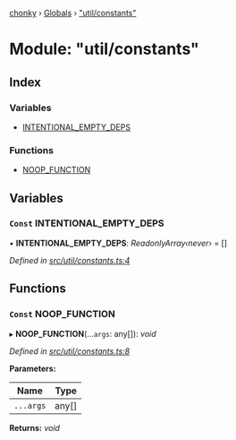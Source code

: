 [chonky](../README.md) › [Globals](../globals.md) › ["util/constants"](_util_constants_.md)

# Module: "util/constants"

## Index

### Variables

* [INTENTIONAL_EMPTY_DEPS](_util_constants_.md#const-intentional_empty_deps)

### Functions

* [NOOP_FUNCTION](_util_constants_.md#const-noop_function)

## Variables

### `Const` INTENTIONAL_EMPTY_DEPS

• **INTENTIONAL_EMPTY_DEPS**: *ReadonlyArray‹never›* = []

*Defined in [src/util/constants.ts:4](https://github.com/TimboKZ/Chonky/blob/b63f6c0/src/util/constants.ts#L4)*

## Functions

### `Const` NOOP_FUNCTION

▸ **NOOP_FUNCTION**(...`args`: any[]): *void*

*Defined in [src/util/constants.ts:8](https://github.com/TimboKZ/Chonky/blob/b63f6c0/src/util/constants.ts#L8)*

**Parameters:**

Name | Type |
------ | ------ |
`...args` | any[] |

**Returns:** *void*

